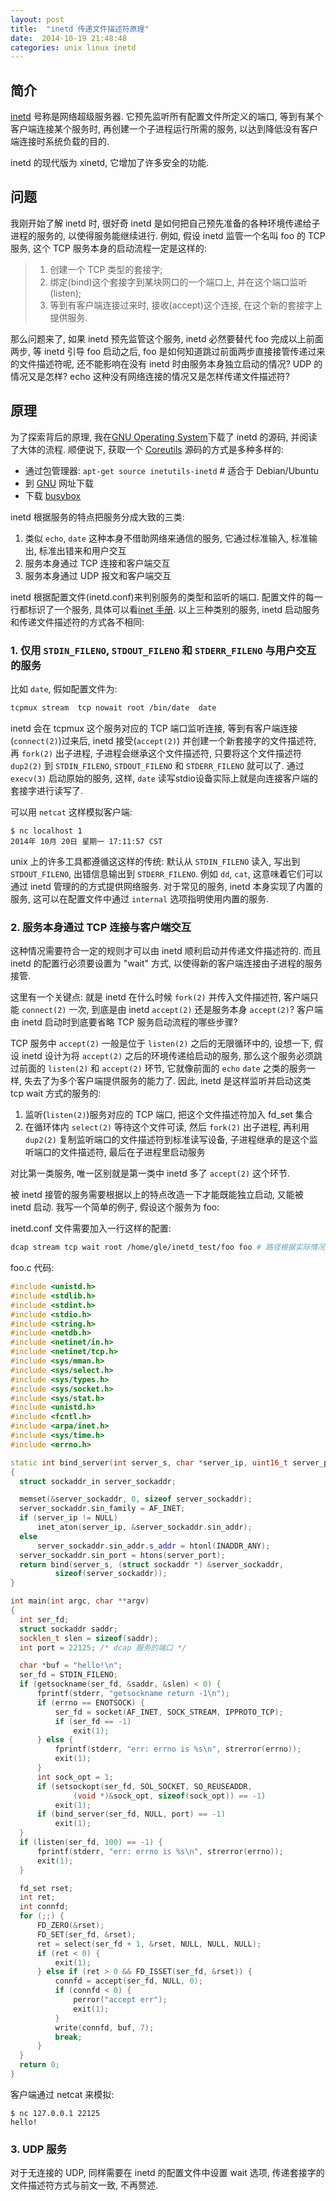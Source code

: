 ```yaml
---
layout: post
title:  "inetd 传递文件描述符原理"
date:  2014-10-19 21:48:48 
categories: unix linux inetd
---
```


## 简介

[inetd](https://en.wikipedia.org/wiki/Inetd) 号称是网络超级服务器. 它预先监听所有配置文件所定义的端口, 等到有某个客户端连接某个服务时, 再创建一个子进程运行所需的服务, 以达到降低没有客户端连接时系统负载的目的.

inetd 的现代版为 xinetd, 它增加了许多安全的功能.

## 问题

我刚开始了解 inetd 时, 很好奇 inetd 是如何把自己预先准备的各种环境传递给子进程的服务的, 以使得服务能继续进行. 例如, 假设 inetd 监管一个名叫 foo 的 TCP 服务, 这个 TCP 服务本身的启动流程一定是这样的:
> 1. 创建一个 TCP 类型的套接字;
> 2. 绑定(bind)这个套接字到某块网口的一个端口上, 并在这个端口监听(listen);
> 3. 等到有客户端连接过来时, 接收(accept)这个连接, 在这个新的套接字上提供服务.

那么问题来了, 如果 inetd 预先监管这个服务, inetd 必然要替代 foo 完成以上前面两步, 等 inetd 引导 foo 启动之后, foo 是如何知道跳过前面两步直接接管传递过来的文件描述符呢, 还不能影响在没有 inetd 时由服务本身独立启动的情况? UDP 的情况又是怎样? echo 这种没有网络连接的情况又是怎样传递文件描述符?

## 原理

为了探索背后的原理, 我在[GNU Operating System](http://ftp.gnu.org/gnu/inetutils/)下载了 inetd 的源码, 并阅读了大体的流程. 顺便说下, 获取一个 [Coreutils](https://zh.wikipedia.org/zh/GNU%E6%A0%B8%E5%BF%83%E5%B7%A5%E5%85%B7%E7%BB%84) 源码的方式是多种多样的:

- 通过包管理器: `apt-get source inetutils-inetd` # 适合于 Debian/Ubuntu
- 到 [GNU](http://www.gnu.org/software/coreutils/) 网址下载
- 下载 [busybox](http://www.busybox.net/downloads/)

inetd 根据服务的特点把服务分成大致的三类:

1. 类似 `echo`, `date` 这种本身不借助网络来通信的服务, 它通过标准输入, 标准输出, 标准出错来和用户交互
2. 服务本身通过 TCP 连接和客户端交互
3. 服务本身通过 UDP 报文和客户端交互

inetd 根据配置文件(inetd.conf)来判别服务的类型和监听的端口. 配置文件的每一行都标识了一个服务, 具体可以看[inet 手册](https://www.freebsd.org/cgi/man.cgi?query=inetd&sektion=8). 以上三种类别的服务, inetd 启动服务和传递文件描述符的方式各不相同:

### 1. 仅用 `STDIN_FILENO`, `STDOUT_FILENO` 和 `STDERR_FILENO` 与用户交互的服务

  比如 `date`, 假如配置文件为:
  ```bash
tcpmux stream  tcp nowait root /bin/date  date
  ```

  inetd 会在 tcpmux 这个服务对应的 TCP 端口监听连接, 等到有客户端连接(`connect(2)`)过来后, inetd 接受(`accept(2)`) 并创建一个新套接字的文件描述符, 再 `fork(2)` 出子进程, 子进程会继承这个文件描述符, 只要将这个文件描述符 `dup2(2)` 到 `STDIN_FILENO`,  `STDOUT_FILENO` 和 `STDERR_FILENO` 就可以了. 通过 `execv(3)` 启动原始的服务, 这样, `date` 读写stdio设备实际上就是向连接客户端的套接字进行读写了.

  可以用 `netcat` 这样模拟客户端:
  ```console
$ nc localhost 1
2014年 10月 20日 星期一 17:11:57 CST
  ```

  unix 上的许多工具都遵循这这样的传统: 默认从 `STDIN_FILENO` 读入, 写出到 `STDOUT_FILENO`, 出错信息输出到 `STDERR_FILENO`. 例如 `dd`, `cat`, 这意味着它们可以通过 inetd 管理的的方式提供网络服务. 对于常见的服务, inetd 本身实现了内置的服务, 这可以在配置文件中通过 `internal` 选项指明使用内置的服务.

### 2. 服务本身通过 TCP 连接与客户端交互

  这种情况需要符合一定的规则才可以由 inetd 顺利启动并传递文件描述符的. 而且 inetd 的配置行必须要设置为 "wait" 方式, 以使得新的客户端连接由子进程的服务接管. 

  这里有一个关键点: 就是 inetd 在什么时候 `fork(2)` 并传入文件描述符, 客户端只能 `connect(2)` 一次, 到底是由 inetd `accept(2)` 还是服务本身 `accept(2)`? 客户端由 inetd 启动时到底要省略 TCP 服务启动流程的哪些步骤?

  TCP 服务中 `accept(2)` 一般是位于 `listen(2)` 之后的无限循环中的, 设想一下, 假设 inetd 设计为将 `accept(2)` 之后的环境传递给启动的服务, 那么这个服务必须跳过前面的 `listen(2)` 和 `accept(2)` 环节, 它就像前面的 `echo` `date` 之类的服务一样, 失去了为多个客户端提供服务的能力了.
  因此, inetd 是这样监听并启动这类 tcp wait 方式的服务的:

  1. 监听(`listen(2)`)服务对应的 TCP 端口, 把这个文件描述符加入 fd_set 集合
  2. 在循环体内 `select(2)` 等待这个文件可读, 然后 `fork(2)` 出子进程, 再利用 `dup2(2)` 复制监听端口的文件描述符到标准读写设备,  子进程继承的是这个监听端口的文件描述符, 最后在子进程里启动服务

  对比第一类服务, 唯一区别就是第一类中 inetd 多了 `accept(2)` 这个环节.

  被 inetd 接管的服务需要根据以上的特点改造一下才能既能独立启动, 又能被 inetd 启动. 我写一个简单的例子, 假设这个服务为 foo:

  inetd.conf 文件需要加入一行这样的配置:
  ```bash
dcap stream tcp wait root /home/gle/inetd_test/foo foo # 路径根据实际情况自己修改
  ```

  foo.c 代码:
  ```cpp
#include <unistd.h>
#include <stdlib.h>
#include <stdint.h>
#include <stdio.h>
#include <string.h>
#include <netdb.h>
#include <netinet/in.h>
#include <netinet/tcp.h>
#include <sys/mman.h>
#include <sys/select.h>
#include <sys/types.h>
#include <sys/socket.h>
#include <sys/stat.h>
#include <unistd.h>
#include <fcntl.h>
#include <arpa/inet.h>
#include <sys/time.h>
#include <errno.h>

static int bind_server(int server_s, char *server_ip, uint16_t server_port)
{
	struct sockaddr_in server_sockaddr;

	memset(&server_sockaddr, 0, sizeof server_sockaddr);
	server_sockaddr.sin_family = AF_INET;
	if (server_ip != NULL)
		inet_aton(server_ip, &server_sockaddr.sin_addr);
	else
		server_sockaddr.sin_addr.s_addr = htonl(INADDR_ANY);
	server_sockaddr.sin_port = htons(server_port);
	return bind(server_s, (struct sockaddr *) &server_sockaddr,
			sizeof(server_sockaddr));
}

int main(int argc, char **argv)
{
	int ser_fd;
	struct sockaddr saddr;
	socklen_t slen = sizeof(saddr);
	int port = 22125; /* dcap 服务的端口 */

	char *buf = "hello!\n";
	ser_fd = STDIN_FILENO;
	if (getsockname(ser_fd, &saddr, &slen) < 0) {
		fprintf(stderr, "getsockname return -1\n");
		if (errno == ENOTSOCK) {
			ser_fd = socket(AF_INET, SOCK_STREAM, IPPROTO_TCP);
			if (ser_fd == -1)
				exit(1);
		} else {
			fprintf(stderr, "err: errno is %s\n", strerror(errno));
			exit(1);
		}
		int sock_opt = 1;
		if (setsockopt(ser_fd, SOL_SOCKET, SO_REUSEADDR,
				(void *)&sock_opt, sizeof(sock_opt)) == -1)
			exit(1);
		if (bind_server(ser_fd, NULL, port) == -1)
			exit(1);
	}
	if (listen(ser_fd, 100) == -1) {
		fprintf(stderr, "err: errno is %s\n", strerror(errno));
		exit(1);
	}

	fd_set rset;
	int ret;
	int connfd;
	for (;;) {
		FD_ZERO(&rset);
		FD_SET(ser_fd, &rset);
		ret = select(ser_fd + 1, &rset, NULL, NULL, NULL);
		if (ret < 0) {
			exit(1);
		} else if (ret > 0 && FD_ISSET(ser_fd, &rset)) {
			connfd = accept(ser_fd, NULL, 0);
			if (connfd < 0) {
				perror("accept err");
				exit(1);
			}
			write(connfd, buf, 7);
			break;
		}
	}
	return 0;
}
  ```

  客户端通过 netcat 来模拟:
  ```console
$ nc 127.0.0.1 22125
hello!
  ```

### 3. UDP 服务

  对于无连接的 UDP, 同样需要在 inetd 的配置文件中设置 wait 选项, 传递套接字的文件描述符方式与前文一致, 不再赘述.
